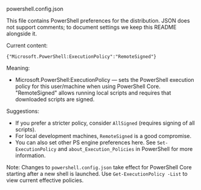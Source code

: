 powershell.config.json

This file contains PowerShell preferences for the distribution. JSON does not
support comments; to document settings we keep this README alongside it.

Current content:

    {"Microsoft.PowerShell:ExecutionPolicy":"RemoteSigned"}

Meaning:
- Microsoft.PowerShell:ExecutionPolicy — sets the PowerShell execution policy for
  this user/machine when using PowerShell Core. "RemoteSigned" allows running
  local scripts and requires that downloaded scripts are signed.

Suggestions:
- If you prefer a stricter policy, consider `AllSigned` (requires signing of
  all scripts).
- For local development machines, `RemoteSigned` is a good compromise.
- You can also set other PS engine preferences here. See `Set-ExecutionPolicy`
  and `about_Execution_Policies` in PowerShell for more information.

Note: Changes to `powershell.config.json` take effect for PowerShell Core
starting after a new shell is launched. Use `Get-ExecutionPolicy -List` to view
current effective policies.